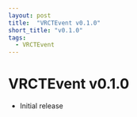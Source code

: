 ```yaml
---
layout: post
title:  "VRCTEvent v0.1.0"
short_title: "v0.1.0"
tags:
  - VRCTEvent
---
```


# VRCTEvent v0.1.0

- Initial release